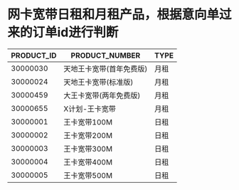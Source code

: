 # 网卡宽带日租和月租产品，根据意向单过来的订单id进行判断


PRODUCT_ID | PRODUCT_NUMBER  | TYPE
----------- | ---------------- | ---------
30000030 |	天地王卡宽带(首年免费版) | 月租
30000024 |	天地王卡宽带(标准版)	| 月租
30000459 |	大王卡宽带(两年免费版)	| 月租
30000655 |	X计划-王卡宽带	| 月租
30000001 |	王卡宽带100M	| 日租
30000002 |  王卡宽带200M	| 日租
30000003 |	王卡宽带300M	| 日租
30000004 |	王卡宽带400M	| 日租
30000005 |	王卡宽带500M	| 日租
